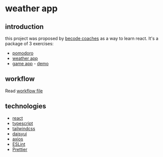 # weather app

## introduction

this project was proposed by [becode coaches](https://becode.org) as a way to learn react.
It's a package of 3 exercises:
* [pomodoro](https://github.com/TanguyC0/pomodoro)
* [weather app](https://github.com/TanguyC0/weather-app)
* [game app](https://github.com/TanguyC0/hamilton-7-react-project-TanguyC0) - [demo]()

## workflow

Read [workflow file](./workflow.md)

## technologies

* [react](https://reactjs.org/)
* [typescript](https://www.typescriptlang.org/)
* [tailwindcss](https://tailwindcss.com/)
* [daisyui](https://daisyui.com/)
* [axios](https://axios-http.com/docs/intro)
* [ESLint](https://eslint.org/)
* [Prettier](https://prettier.io/)